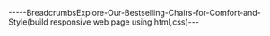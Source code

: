 -----BreadcrumbsExplore-Our-Bestselling-Chairs-for-Comfort-and-Style(build responsive web page using html,css)---
